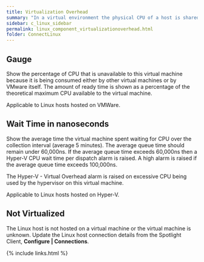 ```yaml
---
title: ﻿Virtualization Overhead
summary: "In a virtual environment the physical CPU of a host is shared by virtual machines and the hypervisor. Multiple processes may want to use the physical CPU of the host at the same time. The virtual machines may have to wait to be scheduled on a CPU."
sidebar: c_linux_sidebar
permalink: linux_component_virtualizationoverhead.html
folder: ConnectLinux
---
```




## Gauge

Show the percentage of CPU that is unavailable to this virtual machine because it is being consumed either by other virtual machines or by VMware itself. The amount of ready time is shown as a percentage of the theoretical maximum CPU available to the virtual machine.

Applicable to Linux hosts hosted on VMWare.

## Wait Time in nanoseconds

Show the average time the virtual machine spent waiting for CPU over the collection interval (average 5 minutes). The average queue time should remain under 60,000ns. If the average queue time exceeds 60,000ns then a Hyper-V CPU wait time per dispatch alarm is raised. A high alarm is raised if the average queue time exceeds 100,000ns.

The Hyper-V - Virtual Overhead alarm is raised on excessive CPU being used by the hypervisor on this virtual machine.

Applicable to Linux hosts hosted on Hyper-V.

## Not Virtualized

The Linux host is not hosted on a virtual machine or the virtual machine is unknown. Update the Linux host connection details from the Spotlight Client, **Configure \| Connections**.

{% include links.html %}
